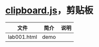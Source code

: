 # [clipboard.js](https://github.com/zenorocha/clipboard.js)，剪贴板

|文件|简介|说明|
|---|---|---|
|lab001.html|demo||